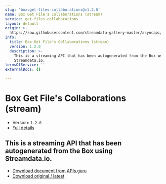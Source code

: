 ```yaml
---
slug: 'box:get-files-collaborations@v1.2.0'
name: Box Get File's Collaborations (stream)
service: get-files-collaborations
layout: default
origin: >-
  https://raw.githubusercontent.com/streamdata-gallery-master/asyncapi/master/_listings/box/box-get-files-collaborations-stream-async.md
info:
  title: Box Get File's Collaborations (stream)
  version: 1.2.0
  description: >-
    This is a streaming API that has been autogenerated from the Box using
    Streamdata.io.
termsOfService: ''
externalDocs: {}

---
```

# Box Get File's Collaborations (stream)

* Version: `1.2.0`
* [Full details](../html/box:get-files-collaborations@v1.2.0.html)



## This is a streaming API that has been autogenerated from the Box using Streamdata.io.



* [Download document from APIs.guru](https://raw.githubusercontent.com/APIs-guru/asyncapi-directory/master/docs/APIs/box%3Aget-files-collaborations%40v1.2.0.yaml)
* [Download original / latest](https://raw.githubusercontent.com/streamdata-gallery-master/asyncapi/master/_listings/box/box-get-files-collaborations-stream-async.md)

<script type="application/ld+json">
{
  "@context": "http://schema.org/",
  "@type": "WebAPI",
  "description": "This is a streaming API that has been autogenerated from the Box using Streamdata.io.",
  "documentation": "",

  "name": "Box Get File's Collaborations (stream)"
}
</script>
